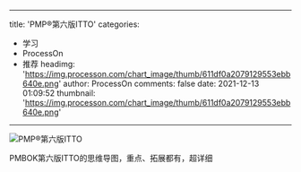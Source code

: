 
---
title: 'PMP®第六版ITTO'
categories: 
 - 学习
 - ProcessOn
 - 推荐
headimg: 'https://img.processon.com/chart_image/thumb/611df0a2079129553ebb640e.png'
author: ProcessOn
comments: false
date: 2021-12-13 01:09:52
thumbnail: 'https://img.processon.com/chart_image/thumb/611df0a2079129553ebb640e.png'
---

<div>   
<img class="thumb" alt="PMP®第六版ITTO" src="https://img.processon.com/chart_image/thumb/611df0a2079129553ebb640e.png" referrerpolicy="no-referrer">
<p>PMBOK第六版ITTO的思维导图，重点、拓展都有，超详细</p>  
</div>
            